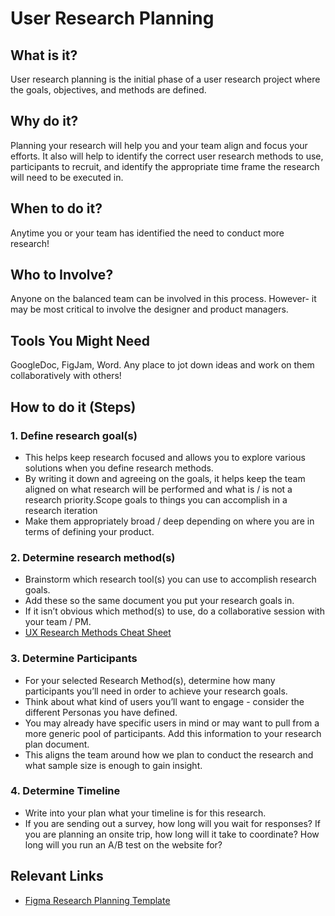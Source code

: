 # User Research Planning 

## What is it? 
User research planning is the initial phase of a user research project where the goals, objectives, and methods are defined.

## Why do it? 
Planning your research will help you and your team align and focus your efforts. It also will help to identify the correct user research methods to use, participants to recruit, and identify the appropriate time frame the research will need to be executed in. 

## When to do it?
Anytime you or your team has identified the need to conduct more research! 

## Who to Involve?
Anyone on the balanced team can be involved in this process. However- it may be most critical to involve the designer and product managers. 

## Tools You Might Need
GoogleDoc, FigJam, Word. Any place to jot down ideas and work on them collaboratively with others! 

## How to do it (Steps)
### 1. Define research goal(s)
  * This helps keep research focused and allows you to explore various solutions when you define research methods.
  * By writing it down and agreeing on the goals, it helps keep the team aligned on what research will be performed and what is / is not a research priority.Scope goals to things you can accomplish in a research iteration
  * Make them appropriately broad / deep depending on where you are in terms of defining your product.

### 2. Determine research method(s)
  * Brainstorm which research tool(s) you can use to accomplish research goals. 
  * Add these so the same document you put your research goals in.
  * If it isn’t obvious which method(s) to use, do a collaborative session with your team / PM.
  * [UX Research Methods Cheat Sheet](https://drive.google.com/file/d/1DReMpUXp921oLGcXw-dfGWJ9mFAEKTsW/view)

### 3. Determine Participants
  * For your selected Research Method(s), determine how many participants you’ll need in order to achieve your research goals.
  * Think about what kind of users you’ll want to engage - consider the different Personas you have defined.
  * You may already have specific users in mind or may want to pull from a more generic pool of participants. Add this information to your research plan document.
  * This aligns the team around how we plan to conduct the research and what sample size is enough to gain insight.

### 4. Determine Timeline
  * Write into your plan what your timeline is for this research. 
  * If you are sending out a survey, how long will you wait for responses? If you are planning an onsite trip, how long will it take to coordinate? How long will you run an A/B test on the website for?

## Relevant Links
  * [Figma Research Planning Template](https://www.figma.com/file/XwZ4aZIkMDG4RDt2ZMMVPb/A-Product-Design-Process?type=whiteboard&node-id=154-1241&t=dTOhh0Rvn2QxAnVH-4)
